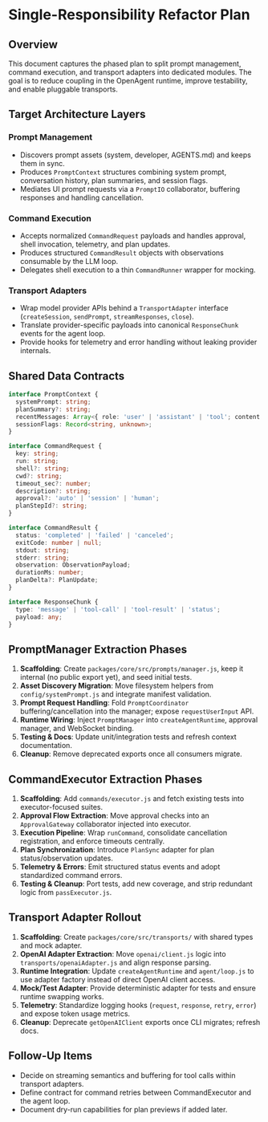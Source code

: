 # Single-Responsibility Refactor Plan

## Overview

This document captures the phased plan to split prompt management, command execution, and transport adapters into dedicated modules. The goal is to reduce coupling in the OpenAgent runtime, improve testability, and enable pluggable transports.

## Target Architecture Layers

### Prompt Management

- Discovers prompt assets (system, developer, AGENTS.md) and keeps them in sync.
- Produces `PromptContext` structures combining system prompt, conversation history, plan summaries, and session flags.
- Mediates UI prompt requests via a `PromptIO` collaborator, buffering responses and handling cancellation.

### Command Execution

- Accepts normalized `CommandRequest` payloads and handles approval, shell invocation, telemetry, and plan updates.
- Produces structured `CommandResult` objects with observations consumable by the LLM loop.
- Delegates shell execution to a thin `CommandRunner` wrapper for mocking.

### Transport Adapters

- Wrap model provider APIs behind a `TransportAdapter` interface (`createSession`, `sendPrompt`, `streamResponses`, `close`).
- Translate provider-specific payloads into canonical `ResponseChunk` events for the agent loop.
- Provide hooks for telemetry and error handling without leaking provider internals.

## Shared Data Contracts

```ts
interface PromptContext {
  systemPrompt: string;
  planSummary?: string;
  recentMessages: Array<{ role: 'user' | 'assistant' | 'tool'; content: string }>;
  sessionFlags: Record<string, unknown>;
}

interface CommandRequest {
  key: string;
  run: string;
  shell?: string;
  cwd?: string;
  timeout_sec?: number;
  description?: string;
  approval?: 'auto' | 'session' | 'human';
  planStepId?: string;
}

interface CommandResult {
  status: 'completed' | 'failed' | 'canceled';
  exitCode: number | null;
  stdout: string;
  stderr: string;
  observation: ObservationPayload;
  durationMs: number;
  planDelta?: PlanUpdate;
}

interface ResponseChunk {
  type: 'message' | 'tool-call' | 'tool-result' | 'status';
  payload: any;
}
```

## PromptManager Extraction Phases

1. **Scaffolding**: Create `packages/core/src/prompts/manager.js`, keep it internal (no public export yet), and seed initial tests.
2. **Asset Discovery Migration**: Move filesystem helpers from `config/systemPrompt.js` and integrate manifest validation.
3. **Prompt Request Handling**: Fold `PromptCoordinator` buffering/cancellation into the manager; expose `requestUserInput` API.
4. **Runtime Wiring**: Inject `PromptManager` into `createAgentRuntime`, approval manager, and WebSocket binding.
5. **Testing & Docs**: Update unit/integration tests and refresh context documentation.
6. **Cleanup**: Remove deprecated exports once all consumers migrate.

## CommandExecutor Extraction Phases

1. **Scaffolding**: Add `commands/executor.js` and fetch existing tests into executor-focused suites.
2. **Approval Flow Extraction**: Move approval checks into an `ApprovalGateway` collaborator injected into executor.
3. **Execution Pipeline**: Wrap `runCommand`, consolidate cancellation registration, and enforce timeouts centrally.
4. **Plan Synchronization**: Introduce `PlanSync` adapter for plan status/observation updates.
5. **Telemetry & Errors**: Emit structured status events and adopt standardized command errors.
6. **Testing & Cleanup**: Port tests, add new coverage, and strip redundant logic from `passExecutor.js`.

## Transport Adapter Rollout

1. **Scaffolding**: Create `packages/core/src/transports/` with shared types and mock adapter.
2. **OpenAI Adapter Extraction**: Move `openai/client.js` logic into `transports/openaiAdapter.js` and align response parsing.
3. **Runtime Integration**: Update `createAgentRuntime` and `agent/loop.js` to use adapter factory instead of direct OpenAI client access.
4. **Mock/Test Adapter**: Provide deterministic adapter for tests and ensure runtime swapping works.
5. **Telemetry**: Standardize logging hooks (`request`, `response`, `retry`, `error`) and expose token usage metrics.
6. **Cleanup**: Deprecate `getOpenAIClient` exports once CLI migrates; refresh docs.

## Follow-Up Items

- Decide on streaming semantics and buffering for tool calls within transport adapters.
- Define contract for command retries between CommandExecutor and the agent loop.
- Document dry-run capabilities for plan previews if added later.
